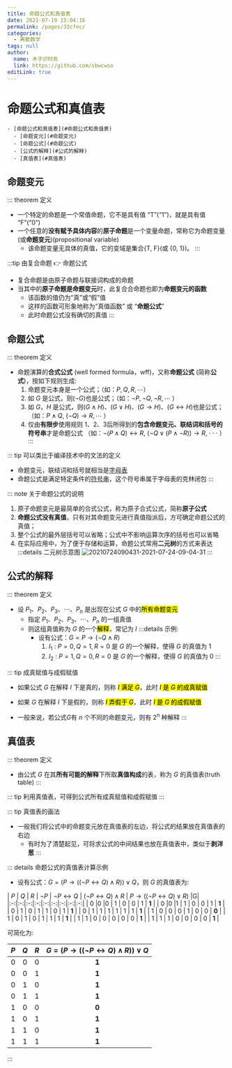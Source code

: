 ```yaml
---
title: 命题公式和真值表
date: 2021-07-19 15:04:16
permalink: /pages/33cfec/
categories: 
  - 离散数学
tags: null
author: 
  name: 木子识时务
  link: https://github.com/sbwcwso
editLink: true
---
```


# 命题公式和真值表

```markmap
- [命题公式和真值表](#命题公式和真值表)
  - [命题变元](#命题变元)
  - [命题公式](#命题公式)
  - [公式的解释](#公式的解释)
  - [真值表](#真值表)
```

## 命题变元

::: theorem 定义
* 一个特定的命题是一个常值命题，它不是具有值 “T”(“1”)，就是具有值 “F”(“0”)
* 一个任意的**没有赋予具体内容**的**原子命题**是一个变量命题，常称它为命题变量 (或**命题变元**)(propositional variable)
  * 该命题变量无具体的真值，它的变域是集合{T, F}(或 {0, 1})。
:::

:::tip 由复合命题 👉 命题公式
* 复合命题是由原子命题与联接词构成的命题
* 当其中的**原子命题是命题变元**时，此复合合命题也即为**命题变元的函数**
  * 该函数的值仍为“真”或“假”值
  * 这样的函数可形象地称为“真值函数” 或 “**命题公式**”
  * 此时命题公式没有确切的真值
:::

## 命题公式

::: theorem 定义
* 命题演算的**合式公式** (well formed formula，wff)，又称**命题公式** (简称**公式**)，按如下规则生成:
  1. 命题变元本身是一个公式；（如：$P, Q, R, \cdots$）
  2. 如 $G$ 是公式，则($¬G$)也是公式；（如：$¬P, ¬Q, ¬R,\cdots$ ）
  3. 如 $G，H$ 是公式，则$(G ∧ H)$、$(G ∨ H)$、$(G → H)$、$(G ↔ H)$也是公式；（如：$P ∧ Q$, $(¬Q) → R, \cdots$ ）
  4. 仅由**有限步**使用规则 1、2、3后所得到的**包含命题变元、联结词和括号的符号串**才是命题公式
   （如：$¬(P ∧ Q) ↔ R$, $(¬Q ∨ (P ∧ ¬R)) → R$, · · · ）
:::

::: tip 可以类比于编译技术中的文法的定义
* 命题变元，联结词和括号就相当是[字母表](/pages/6dfd96/#字母表)
* 命题公式是满足特定条件的[符号串](/pages/6dfd96/#串-符号串)，这个符号串属于字母表的克林闭包
:::


::: note 关于命题公式的说明
1. 原子命题变元是最简单的合式公式，称为原子合式公式，简称**原子公式**
2. **命题公式没有真值**，只有对其命题变元进行真值指派后，方可确定命题公式的真值；
3. 整个公式的最外层括号可以省略；公式中不影响运算次序的括号也可以省略
4. 在实际应用中，为了便于存储和运算，命题公式常用**二元树**的方式来表达
  :::details 二元树示意图
  ![20210724090431-2021-07-24-09-04-31](https://cdn.jsdelivr.net/gh/sbwcwso/PicBed@master/20210724090431-2021-07-24-09-04-31.png)
  :::

## 公式的解释

::: theorem 定义
* 设 $P_1 、P_2 、P_3 、\cdots 、P_n$ 是出现在公式 $G$ 中的<mark class='c1'>所有命题变元</mark>
  * 指定 $P_1 、P_2 、P_3 、\cdots 、P_n$ 的一组真值
  * 则这组真值称为 $G$ 的一个<mark class='c2'>解释</mark>，常记为 $I$
  :::details 示例:
    * 设有公式：$G = P → (¬Q ∧ R)$
      1. $I_1$ : $P = 0, Q = 1, R = 0$ 是 $G$ 的一个解释，使得 $G$ 的真值为 $1$
      2. $I_2$ : $P = 1, Q = 0, R = 0$ 是 $G$ 的一个解释，使得 $G$ 的真值为 $0$
:::

::: tip 成真赋值与成假赋值
* 如果公式 $G$ 在解释 $I$ 下是真的，则称 <mark class='c1'>$I$ 满足 $G$</mark>，此时 <mark class='c2'>$I$ 是 $G$ 的成真赋值</mark>
* 如果 $G$ 在解释 $I$ 下是假的，则称 <mark class='c1'>$I$ 弄假于 $G$</mark>，此时 <mark class='c2'>$I$ 是 $G$ 的成假赋值</mark>

* 一般来说，若公式$G$有 $n$ 个不同的命题变元，则有 $2^n$ 种解释
:::

## 真值表

::: theorem 定义
* 由公式 $G$ 在其**所有可能的解释**下所取**真值构成**的表，称为 $G$ 的真值表(truth table)
:::

::: tip 利用真值表，可得到公式所有成真赋值和成假赋值
:::

::: tip 真值表的画法
* 一般我们将公式中的命题变元放在真值表的左边，将公式的结果放在真值表的右边
  * 有时为了清楚起见，可将求公式的中间结果也放在真值表中，类似于**剥洋葱**
:::

::: details 命题公式的真值表计算示例
* 设有公式：$G = (P → ((¬P ↔ Q) ∧ R)) ∨ Q$，则 $G$ 的真值表为:

|   $P$   |   $Q$   |   $R$   |   $\neg P$   |   $\neg P \leftrightarrow Q$   |  $(\neg P \leftrightarrow Q)\wedge R$    |   $P \rightarrow ((\neg P \leftrightarrow Q) \vee R)$   |G|
|:-:|:-:|:-:|:-:|:-:|:-:|:-:|:-:|:-:|
|  0   |0     |0     |  1   |  0   |  0   |  1   |   **1**  |
|  0   |0     |1     |   1  |  0   |  0   |  1   |   **1**  |
| 0     | 1   | 0    |   1  |  1   |  0   |  1   |   **1**  |
|  0   |  1   |  1   |   1  |  1   |  1   |  1   |   **1**  |
|  1   |  0   |  0   |   0  |  1   |  0   |  0   |   **0**  |
|  1   |  0   |  1   |   0  |  1   |  1   |  1   |   **1**  |
|  1   |  1   |  0   |   0  |  0   |  0   |  0   |   **1**  |
|  1   |  1   |  1   |   0  |  0   |  0   |  0   |   **1**  |

可简化为:

|   $P$   |   $Q$   |   $R$   | $G=(P → ((¬P ↔ Q) ∧ R)) ∨ Q$ |
|:-:|:-:|:-:|:-:|
|  0   |0     |0     |   **1**  |
|  0   |0     |1     |   **1**  |
| 0     | 1   | 0    |   **1**  |
|  0   |  1   |  1   |   **1**  |
|  1   |  0   |  0   |   **0**  |
|  1   |  0   |  1   |   **1**  |
|  1   |  1   |  0   |   **1**  |
|  1   |  1   |  1   |   **1**  |
:::
